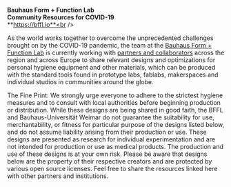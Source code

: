 **Bauhaus Form + Function Lab**<br />
**Community Resources for COVID-19**<br />
**https://bffl.io**<br />

As the world works together to overcome the unprecedented challenges brought on by the COVID-19 pandemic, the team at the [Bauhaus Form + Function Lab](https://uni-weimar.de/bffl) is currently working with [partners and collaborators](http://bffl.io/partners) across the region and across Europe to share relevant designs and optimizations for personal hygiene equipment and other materials, which can be produced with the standard tools found in prototype labs, fablabs, makerspaces and individual studios in communities around the globe.

The Fine Print: We strongly urge everyone to adhere to the strictest hygiene measures and to consult with local authorities before beginning production or distribution. While these designs are being shared in good faith, the BFFL and Bauhaus-Universität Weimar do not guarantee the suitability for use, merchantability, or fitness for particular purpose of the designs listed below, and do not assume liability arising from their production or use. These designs are presented as research for individual experimentation and are not intended for production or use as medical products. The production and use of these designs is at your own risk. Please be aware that designs below are the property of their respective creators and are protected by various open source licenses. Feel free to share the resources linked here with other partners and institutions.
